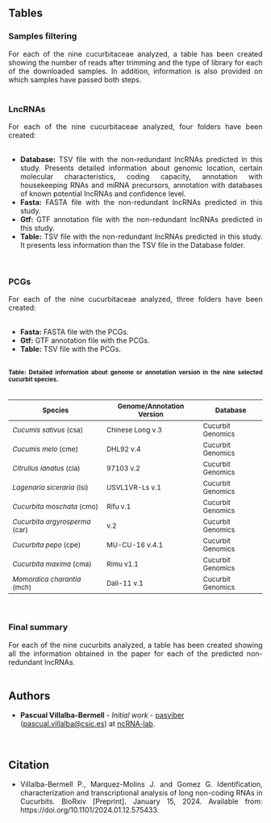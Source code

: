 ## Tables

### Samples filtering

<div align="justify">For each of the nine cucurbitaceae analyzed, a table has been created showing the number of reads after trimming and the type of library for each of the downloaded samples. In addition, information is also provided on which samples have passed both steps.</div><br />

### LncRNAs

<div align="justify">For each of the nine cucurbitaceae analyzed, four folders have been created:</div><br />

 - <div align="justify"><b>Database:</b> TSV file with the non-redundant lncRNAs predicted in this study. Presents detailed information about genomic location, certain molecular characteristics, coding capacity, annotation with housekeeping RNAs and miRNA precursors, annotation with databases of known potential lncRNAs and confidence level.</div>
 - <div align="justify"><b>Fasta:</b> FASTA file with the non-redundant lncRNAs predicted in this study.</div>
 - <div align="justify"><b>Gtf:</b> GTF annotation file with the non-redundant lncRNAs predicted in this study.</div>
 - <div align="justify"><b>Table:</b> TSV file with the non-redundant lncRNAs predicted in this study. It presents less information than the TSV file in the Database folder. </div>

<br />

### PCGs

 <div align="justify">For each of the nine cucurbitaceae analyzed, three folders have been created:</div><br />
  
 - <div align="justify"><b>Fasta:</b> FASTA file with the PCGs.</div>
 - <div align="justify"><b>Gtf:</b> GTF annotation file with the PCGs.</div>
 - <div align="justify"><b>Table:</b> TSV file with the PCGs.</div>

<br />

<div align="justify"> <sub><b>Table: Detailed information about genome or annotation version in the nine selected cucurbit species.</b></sub> </div>

<br />

| <sub>Species</sub>                        | <sub>Genome/Annotation Version</sub>    | <sub>Database</sub>           |
|-------------------------------------------|-----------------------------------------|-------------------------------|
| <sub>*Cucumis sativus* (csa)</sub>        | <sub>Chinese Long v.3</sub>             | <sub>Cucurbit Genomics</sub>  |
| <sub>*Cucumis melo* (cme)</sub>           | <sub>DHL92 v.4</sub>                    | <sub>Cucurbit Genomics</sub>  |
| <sub>*Citrullus lanatus* (cla)</sub>      | <sub>97103 v.2</sub>                    | <sub>Cucurbit Genomics</sub>  |
| <sub>*Lagenaria siceraria* (lsi)</sub>    | <sub>USVL1VR-Ls v.1</sub>               | <sub>Cucurbit Genomics</sub>  |
| <sub>*Cucurbita moschata* (cmo)</sub>     | <sub>Rifu v.1</sub>                     | <sub>Cucurbit Genomics</sub>  |
| <sub>*Cucurbita argyrosperma* (car)</sub> | <sub>v.2</sub>                          | <sub>Cucurbit Genomics</sub>  |
| <sub>*Cucurbita pepo* (cpe)</sub>         | <sub>MU-CU-16 v.4.1</sub>               | <sub>Cucurbit Genomics</sub>  |
| <sub>*Cucurbita maxima* (cma)</sub>       | <sub>Rimu v1.1</sub>                    | <sub>Cucurbit Genomics</sub>  |
| <sub>*Momordica charantia* (mch)</sub>    | <sub>Dali-11 v.1</sub>                  | <sub>Cucurbit Genomics</sub>  |

<br />

### Final summary

<div align="justify">For each of the nine cucurbits analyzed, a table has been created showing all the information obtained in the paper for each of the predicted non-redundant lncRNAs.</div><br />

## Authors

* **Pascual Villalba-Bermell** - *Initial work* - [pasviber](https://github.com/pasviber) (pascual.villalba@csic.es) at [ncRNA-lab](https://github.com/ncRNA-lab).<br />

<br />

## Citation

* <div align="justify"> Villalba-Bermell P., Marquez-Molins J. and Gomez G. Identification, characterization and transcriptional analysis of long non-coding RNAs in Cucurbits. BioRxiv [Preprint]. January 15, 2024. Available from: https://doi.org/10.1101/2024.01.12.575433. </div>

